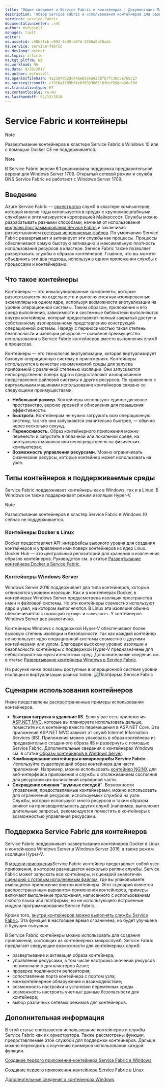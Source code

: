 ```yaml
---
title: "Общие сведения о Service Fabric и контейнерах | Документация Майкрософт"
description: "Обзор Service Fabric и использования контейнеров для развертывания приложений микрослужб. В этой статье содержатся общие сведения об использовании контейнеров и возможностях, предоставляемых Service Fabric."
services: service-fabric
documentationcenter: .net
author: msfussell
manager: timlt
editor: 
ms.assetid: c98b3fcb-c992-4dd9-b67d-2598a9bf8aab
ms.service: service-fabric
ms.devlang: dotnet
ms.topic: article
ms.tgt_pltfrm: NA
ms.workload: NA
ms.date: 9/20/2017
ms.author: msfussell
ms.openlocfilehash: 412107db2dc446eb5a6a433bfb7fc3bc5e760c27
ms.sourcegitcommit: e19f6a1709b0fe0f898386118fbef858d430e19d
ms.translationtype: HT
ms.contentlocale: ru-RU
ms.lasthandoff: 01/13/2018
---
```

# <a name="service-fabric-and-containers"></a>Service Fabric и контейнеры
> [!NOTE]
> Развертывание контейнеров в кластере Service Fabric в Windows 10 или с помощью Docker CE не поддерживается. 
>   

> [!NOTE]
> В Service Fabric версии 6.1 реализована поддержка предварительной версии для Windows Server 1709. Открытый сетевой режим и служба DNS Service Fabric не работают с Windows Server 1709. 
> 

## <a name="introduction"></a>Введение
Azure Service Fabric — [оркестратор](service-fabric-cluster-resource-manager-introduction.md) служб в кластере компьютеров, который многие годы используется в средах с крупномасштабными службами и оптимизируется корпорацией Майкрософт. Службы можно разрабатывать разными способами, начиная от использования [моделей программирования Service Fabric](service-fabric-choose-framework.md) и заканчивая развертыванием [гостевых исполняемых файлов](service-fabric-deploy-existing-app.md). По умолчанию Service Fabric развертывает и активирует эти службы как процессы. Процессы обеспечивают самую быструю активацию и максимальную плотность использования ресурсов в кластере. Service Fabric также позволяет развертывать службы в образах контейнеров. Главное, что вы можете объединять эти два подхода, используя в одном приложении службы с процессами и контейнерами.   

## <a name="what-are-containers"></a>Что такое контейнеры
Контейнеры — это инкапсулированные компоненты, которые развертываются по отдельности и выполняются как изолированные экземпляры на одном ядре, используя возможности виртуализации на уровне операционной системы. Таким образом, приложение и его среда выполнения, зависимости и системные библиотеки выполняются внутри контейнера, который предоставляет полный закрытый доступ к собственному изолированному представлению конструкций операционной системы. Наряду с переносимостью такая степень безопасности и изоляции ресурсов — основное преимущество использования в Service Fabric контейнеров вместо выполнения служб в процессах.

Контейнеры — это технология виртуализации, которая виртуализирует базовую операционную систему в приложениях. Контейнеры используются в качестве неизменяемой среды для запуска приложений с различной степенью изоляции. Они запускаются непосредственно поверх ядра и предоставляют изолированное представление файловой системы и других ресурсов. По сравнению с виртуальными машинами использование контейнеров связано со следующими преимуществами.

* **Небольшой размер.** Контейнеры используют единое дисковое пространство, версию уровней и обновления для повышения эффективности.
* **Быстрота.** Контейнерам не нужно загружать всю операционную систему, так что они запускаются значительно быстрее, — обычно через несколько секунд.
* **Переносимость.** Образ контейнерного приложения можно перенести и запустить в облачной или локальной среде, на виртуальных машинах или непосредственно на физических компьютерах.
* **Возможность управления ресурсами.** Можно ограничивать физические ресурсы, которые контейнер может использовать на узле.

## <a name="container-types-and-supported-environments"></a>Типы контейнеров и поддерживаемые среды
Service Fabric поддерживает контейнеры как в Windows, так и в Linux. В Windows он также поддерживает режим изоляции Hyper-V. 

> [!NOTE]
> Развертывание контейнеров в кластер Service Fabric в Windows 10 сейчас не поддерживается. 
> 

### <a name="docker-containers-on-linux"></a>Контейнеры Docker в Linux
Docker предоставляет API-интерфейсы высокого уровня для создания контейнеров и управления ими поверх контейнеров из ядер Linux. Docker Hub — это центральный репозиторий для хранения и извлечения образов контейнеров.
Руководство см. в статье [Развертывание контейнера Docker в Service Fabric](service-fabric-get-started-containers-linux.md).

### <a name="windows-server-containers"></a>Контейнеры Windows Server
Windows Server 2016 поддерживает два типа контейнеров, которые отличаются уровнем изоляции. Как и в контейнерах Docker, в контейнерах Windows Server предусмотрена изоляция пространства имен и файловой системы. Но эти контейнеры совместно используют ядро и узел, на котором выполняются. В Linux эта изоляция обычно обеспечивается с помощью `cgroups` и `namespaces`. У контейнеров Windows Server все аналогично.

Контейнеры Windows с поддержкой Hyper-V обеспечивают более высокую степень изоляции и безопасности, так как каждый контейнер не использует ядро операционной системы совместно с другими контейнерами или узлом. Благодаря высокому уровню изоляции и безопасности контейнеры с поддержкой Hyper-V предназначены для неблагоприятных мультитенантных сред.
Дополнительные сведения см. в статье [Развертывание контейнера Windows в Service Fabric](service-fabric-get-started-containers.md).

На рисунке ниже показаны доступные в операционной системе уровни изоляции и виртуализации разных типов.
![Платформа Service Fabric][Image1]

## <a name="scenarios-for-using-containers"></a>Сценарии использования контейнеров
Ниже представлены распространенные примеры использования контейнеров.

* **Быстрая загрузка и удаление IIS.** Если у вас есть приложения [ASP.NET MVC](https://www.asp.net/mvc), которые вы планируете использовать дальше, поместите их в контейнер вместо перемещения в ASP.NET Core. Эти приложения ASP.NET MVC зависят от служб Internet Information Services (IIS). Приложения можно упаковать в образ контейнера из предварительно созданного образа IIS и развернуть с помощью Service Fabric. Дополнительные сведения о контейнерах Windows см. в статье [Образы контейнеров в Windows Server](https://docs.microsoft.com/virtualization/windowscontainers/quick-start/quick-start-windows-server).
* **Комбинирование контейнеры и микрослужбы Service Fabric.** Используйте существующий образ контейнера для части приложения. Например, можно использовать [контейнер NGINX](https://hub.docker.com/_/nginx/) для веб-интерфейса приложения и службы с отслеживанием состояния для ресурсоемких вычислений серверной части.
* **Сокращение влияния "шумных соседей".** Возможности управления, предоставляемые контейнерами, можно использовать для ограничения ресурсов, используемых службой на узле. Службы, которые используют много ресурсов и таким образом влияют на производительность других служб (например, выполняют длительные запросы), рекомендуется поместить в контейнеры с возможностью управления ресурсами.

## <a name="service-fabric-support-for-containers"></a>Поддержка Service Fabric для контейнеров
Service Fabric поддерживает развертывание контейнеров Docker в Linux и контейнеров Windows Server в Windows Server 2016, а также режим изоляции Hyper-V. 

В [модели приложения](service-fabric-application-model.md)Service Fabric контейнер представляет собой узел приложения, в котором размещается несколько реплик службы. Service Fabric может запускать все контейнеры, и сценарий аналогичен [сценарию с готовым исполняемым файлом](service-fabric-deploy-existing-app.md), где вы упаковываете имеющееся приложение внутри контейнера. Этот сценарий является распространенным вариантом применения контейнеров, примеры включают выполнение приложения, написанного с использованием любого языка или платформы, но не использующего встроенные модели программирования Service Fabric.

Кроме того, [внутри контейнеров можно выполнять службы Service Fabric](service-fabric-services-inside-containers.md). Эта функция в настоящее время ограничена, но будет улучшена в будущих выпусках.

В Service Fabric контейнеры можно использовать для создания приложений, состоящих из контейнерных микрослужб. Service Fabric предлагает следующие возможности для контейнерных служб:

* развертывание и активация образа контейнера;
* управление ресурсами, в том числе настройка значений ресурсов по умолчанию для кластеров Azure;
* проверка подлинности репозитория;
* сопоставление порта контейнера с портом узла;
* межконтейнерное обнаружение и взаимодействие;
* возможность настройки и установки переменных среды.
* возможность настроить учетные данные безопасности для контейнера;
* выбор различных сетевых режимов для контейнеров.

## <a name="next-steps"></a>Дополнительная информация
В этой статье описывается использование контейнеров и службы Service Fabric как их оркестратора. Также рассмотрены функции, предоставляемые этой службой для поддержки контейнеров. Дальше можно переходить к изучению примеров использования каждой функции.

[Создание первого приложения-контейнера Service Fabric в Windows](service-fabric-get-started-containers.md)

[Создание первого приложения-контейнера Service Fabric в Linux](service-fabric-get-started-containers-linux.md)

[Дополнительные сведения о контейнерах Windows](https://docs.microsoft.com/virtualization/windowscontainers/about/)

[Image1]: media/service-fabric-containers/Service-Fabric-Types-of-Isolation.png

